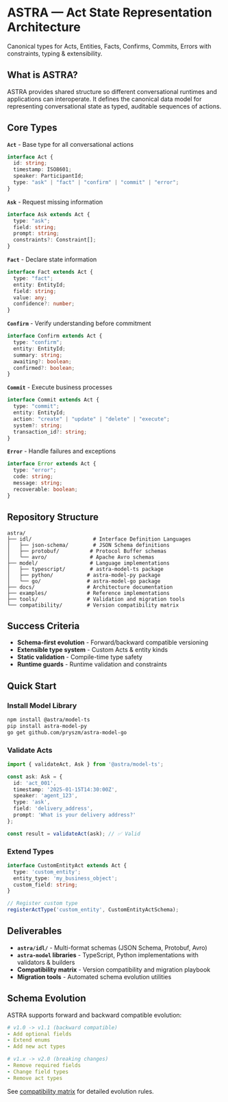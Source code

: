 # ASTRA — Act State Representation Architecture

Canonical types for Acts, Entities, Facts, Confirms, Commits, Errors with constraints, typing & extensibility.

## What is ASTRA?

ASTRA provides shared structure so different conversational runtimes and applications can interoperate. It defines the canonical data model for representing conversational state as typed, auditable sequences of actions.

## Core Types

**`Act`** - Base type for all conversational actions
```typescript
interface Act {
  id: string;
  timestamp: ISO8601;
  speaker: ParticipantId;
  type: "ask" | "fact" | "confirm" | "commit" | "error";
}
```

**`Ask`** - Request missing information
```typescript
interface Ask extends Act {
  type: "ask";
  field: string;
  prompt: string;
  constraints?: Constraint[];
}
```

**`Fact`** - Declare state information
```typescript
interface Fact extends Act {
  type: "fact";
  entity: EntityId;
  field: string;
  value: any;
  confidence?: number;
}
```

**`Confirm`** - Verify understanding before commitment
```typescript
interface Confirm extends Act {
  type: "confirm";
  entity: EntityId;
  summary: string;
  awaiting?: boolean;
  confirmed?: boolean;
}
```

**`Commit`** - Execute business processes
```typescript
interface Commit extends Act {
  type: "commit";
  entity: EntityId;
  action: "create" | "update" | "delete" | "execute";
  system?: string;
  transaction_id?: string;
}
```

**`Error`** - Handle failures and exceptions
```typescript
interface Error extends Act {
  type: "error";
  code: string;
  message: string;
  recoverable: boolean;
}
```

## Repository Structure

```
astra/
├── idl/                    # Interface Definition Languages
│   ├── json-schema/        # JSON Schema definitions
│   ├── protobuf/          # Protocol Buffer schemas  
│   └── avro/              # Apache Avro schemas
├── model/                 # Language implementations
│   ├── typescript/        # astra-model-ts package
│   ├── python/           # astra-model-py package
│   └── go/               # astra-model-go package
├── docs/                 # Architecture documentation
├── examples/             # Reference implementations
├── tools/                # Validation and migration tools
└── compatibility/        # Version compatibility matrix
```

## Success Criteria

- **Schema-first evolution** - Forward/backward compatible versioning
- **Extensible type system** - Custom Acts & entity kinds
- **Static validation** - Compile-time type safety
- **Runtime guards** - Runtime validation and constraints

## Quick Start

### Install Model Library
```bash
npm install @astra/model-ts
pip install astra-model-py
go get github.com/pryszm/astra-model-go
```

### Validate Acts
```typescript
import { validateAct, Ask } from '@astra/model-ts';

const ask: Ask = {
  id: 'act_001',
  timestamp: '2025-01-15T14:30:00Z',
  speaker: 'agent_123',
  type: 'ask',
  field: 'delivery_address',
  prompt: 'What is your delivery address?'
};

const result = validateAct(ask); // ✅ Valid
```

### Extend Types
```typescript
interface CustomEntityAct extends Act {
  type: 'custom_entity';
  entity_type: 'my_business_object';
  custom_field: string;
}

// Register custom type
registerActType('custom_entity', CustomEntityActSchema);
```

## Deliverables

- **`astra/idl/`** - Multi-format schemas (JSON Schema, Protobuf, Avro)
- **`astra-model` libraries** - TypeScript, Python implementations with validators & builders  
- **Compatibility matrix** - Version compatibility and migration playbook
- **Migration tools** - Automated schema evolution utilities

## Schema Evolution

ASTRA supports forward and backward compatible evolution:

```yaml
# v1.0 -> v1.1 (backward compatible)
- Add optional fields
- Extend enums  
- Add new act types

# v1.x -> v2.0 (breaking changes)  
- Remove required fields
- Change field types
- Remove act types
```

See [compatibility matrix](./compatibility/matrix.md) for detailed evolution rules.
